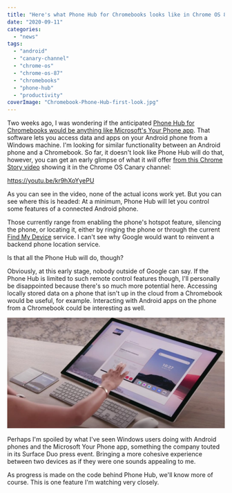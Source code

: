 ```yaml
---
title: "Here's what Phone Hub for Chromebooks looks like in Chrome OS 87"
date: "2020-09-11"
categories: 
  - "news"
tags: 
  - "android"
  - "canary-channel"
  - "chrome-os"
  - "chrome-os-87"
  - "chromebooks"
  - "phone-hub"
  - "productivity"
coverImage: "Chromebook-Phone-Hub-first-look.jpg"
---
```


Two weeks ago, I was wondering if the anticipated [Phone Hub for Chromebooks would be anything like Microsoft's Your Phone app](https://www.aboutchromebooks.com/news/phone-hub-chromebooks-surface-duo-vs-your-phone/). That software lets you access data and apps on your Android phone from a Windows machine. I'm looking for similar functionality between an Android phone and a Chromebook. So far, it doesn't look like Phone Hub will do that, however, you can get an early glimpse of what it _will_ offer [from this Chrome Story video](https://www.chromestory.com/2020/09/phone-hub-and-bloom-icons/) showing it in the Chrome OS Canary channel:

https://youtu.be/kr9hXoYyePU

As you can see in the video, none of the actual icons work yet. But you can see where this is headed: At a minimum, Phone Hub will let you control some features of a connected Android phone.

Those currently range from enabling the phone's hotspot feature, silencing the phone, or locating it, either by ringing the phone or through the current [Find My Device](https://www.google.com/android/find) service. I can't see why Google would want to reinvent a backend phone location service.

Is that all the Phone Hub will do, though?

Obviously, at this early stage, nobody outside of Google can say. If the Phone Hub is limited to such remote control features though, I'll personally be disappointed because there's so much more potential here. Accessing locally stored data on a phone that isn't up in the cloud from a Chromebook would be useful, for example. Interacting with Android apps on the phone from a Chromebook could be interesting as well.

![](images/Surface-Duo-Your-Phone-1-1024x518.jpg)

Perhaps I'm spoiled by what I've seen Windows users doing with Android phones and the Microsoft Your Phone app, something the company touted in its Surface Duo press event. Bringing a more cohesive experience between two devices as if they were one sounds appealing to me.

As progress is made on the code behind Phone Hub, we'll know more of course. This is one feature I'm watching very closely.
